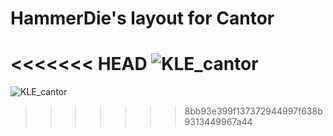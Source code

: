 # HammerDie's layout for Cantor
<<<<<<< HEAD
![KLE_cantor](https://user-images.githubusercontent.com/82640184/185182547-37d00ba8-0a72-4a83-ba65-7bf17f1ef9ac.jpg)
=======
![KLE_cantor](https://user-images.githubusercontent.com/82640184/185182547-37d00ba8-0a72-4a83-ba65-7bf17f1ef9ac.jpg)
>>>>>>> 8bb93e399f137372944997f638b9313449967a44
